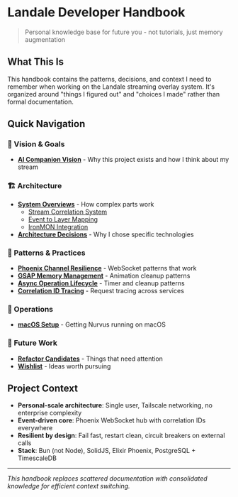# Landale Developer Handbook

> Personal knowledge base for future you - not tutorials, just memory augmentation

## What This Is

This handbook contains the patterns, decisions, and context I need to remember when working on the Landale streaming overlay system. It's organized around "things I figured out" and "choices I made" rather than formal documentation.

## Quick Navigation

### 🎯 Vision & Goals
- **[AI Companion Vision](01_vision_and_goals/ai_companion.md)** - Why this project exists and how I think about my stream

### 🏗️ Architecture  
- **[System Overviews](02_architecture/system_overviews/)** - How complex parts work
  - [Stream Correlation System](02_architecture/system_overviews/stream_correlation_system.md)
  - [Event to Layer Mapping](02_architecture/system_overviews/event_to_layer_mapping.md)
  - [IronMON Integration](02_architecture/system_overviews/ironmon_integration.md)
- **[Architecture Decisions](02_architecture/decisions/)** - Why I chose specific technologies

### 🧠 Patterns & Practices
- **[Phoenix Channel Resilience](03_patterns_and_practices/phoenix_channel_resilience.md)** - WebSocket patterns that work
- **[GSAP Memory Management](03_patterns_and_practices/gsap_memory_management.md)** - Animation cleanup patterns
- **[Async Operation Lifecycle](03_patterns_and_practices/async_operation_lifecycle.md)** - Timer and cleanup patterns
- **[Correlation ID Tracing](03_patterns_and_practices/correlation_id_tracing.md)** - Request tracing across services

### 🔧 Operations
- **[macOS Setup](04_operations/macos_setup.md)** - Getting Nurvus running on macOS

### 🚀 Future Work
- **[Refactor Candidates](05_future_work/refactor_candidates.md)** - Things that need attention
- **[Wishlist](05_future_work/wishlist.md)** - Ideas worth pursuing

## Project Context

- **Personal-scale architecture**: Single user, Tailscale networking, no enterprise complexity
- **Event-driven core**: Phoenix WebSocket hub with correlation IDs everywhere  
- **Resilient by design**: Fail fast, restart clean, circuit breakers on external calls
- **Stack**: Bun (not Node), SolidJS, Elixir Phoenix, PostgreSQL + TimescaleDB

---

*This handbook replaces scattered documentation with consolidated knowledge for efficient context switching.*
